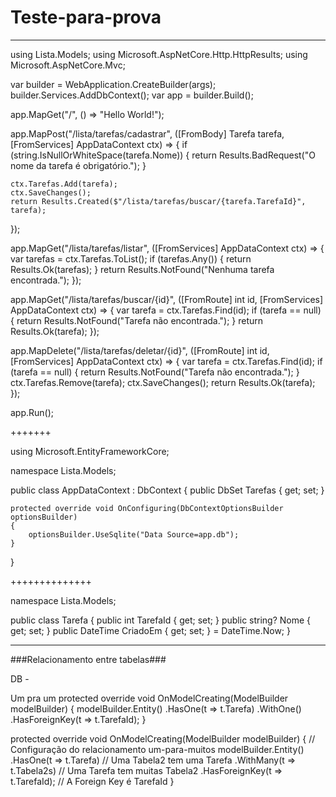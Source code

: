 # Teste-para-prova
-------------------------------------------
using Lista.Models;
using Microsoft.AspNetCore.Http.HttpResults;
using Microsoft.AspNetCore.Mvc;

var builder = WebApplication.CreateBuilder(args);
builder.Services.AddDbContext<AppDataContext>();
var app = builder.Build();

app.MapGet("/", () => "Hello World!");

app.MapPost("/lista/tarefas/cadastrar", ([FromBody] Tarefa tarefa, [FromServices] AppDataContext ctx) => 
{
    if (string.IsNullOrWhiteSpace(tarefa.Nome))
    {
        return Results.BadRequest("O nome da tarefa é obrigatório.");
    }

    ctx.Tarefas.Add(tarefa);
    ctx.SaveChanges();
    return Results.Created($"/lista/tarefas/buscar/{tarefa.TarefaId}", tarefa);
});

app.MapGet("/lista/tarefas/listar", ([FromServices] AppDataContext ctx) => 
{
    var tarefas = ctx.Tarefas.ToList();
    if (tarefas.Any())
    {
        return Results.Ok(tarefas);
    }
    return Results.NotFound("Nenhuma tarefa encontrada.");
});

app.MapGet("/lista/tarefas/buscar/{id}", ([FromRoute] int id, [FromServices] AppDataContext ctx) => 
{
    var tarefa = ctx.Tarefas.Find(id);
    if (tarefa == null)
    {
        return Results.NotFound("Tarefa não encontrada.");
    }
    return Results.Ok(tarefa);
});

app.MapDelete("/lista/tarefas/deletar/{id}", ([FromRoute] int id, [FromServices] AppDataContext ctx) => 
{
    var tarefa = ctx.Tarefas.Find(id);
    if (tarefa == null)
    {
        return Results.NotFound("Tarefa não encontrada.");
    }
    ctx.Tarefas.Remove(tarefa);
    ctx.SaveChanges();
    return Results.Ok(tarefa);
});

app.Run();

+++++++

using Microsoft.EntityFrameworkCore;

namespace Lista.Models;

public class AppDataContext : DbContext
{
    public DbSet<Tarefa> Tarefas { get; set; }

    protected override void OnConfiguring(DbContextOptionsBuilder optionsBuilder)
    {
        optionsBuilder.UseSqlite("Data Source=app.db");
    }
}

++++++++++++++

namespace Lista.Models;

public class Tarefa
{
    public int TarefaId { get; set; }
    public string? Nome { get; set; }
    public DateTime CriadoEm { get; set; } = DateTime.Now;
}


--------------------------------------------------------
###Relacionamento entre tabelas### 

DB -

Um pra um
protected override void OnModelCreating(ModelBuilder modelBuilder)
{
    modelBuilder.Entity<Tabela2>()
        .HasOne(t => t.Tarefa)
        .WithOne()
        .HasForeignKey<Tabela2>(t => t.TarefaId);
}

protected override void OnModelCreating(ModelBuilder modelBuilder)
        {
            // Configuração do relacionamento um-para-muitos
            modelBuilder.Entity<Tabela2>()
                .HasOne(t => t.Tarefa)           // Uma Tabela2 tem uma Tarefa
                .WithMany(t => t.Tabela2s)       // Uma Tarefa tem muitas Tabela2
                .HasForeignKey(t => t.TarefaId); // A Foreign Key é TarefaId
        }
